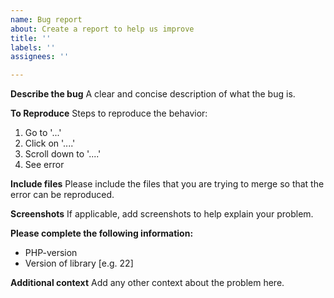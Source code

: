 ```yaml
---
name: Bug report
about: Create a report to help us improve
title: ''
labels: ''
assignees: ''

---
```


**Describe the bug**
A clear and concise description of what the bug is.

**To Reproduce**
Steps to reproduce the behavior:
1. Go to '...'
2. Click on '....'
3. Scroll down to '....'
4. See error

**Include files**
Please include the files that you are trying to merge so that the error can be reproduced.

**Screenshots**
If applicable, add screenshots to help explain your problem.

**Please complete the following information:**
 - PHP-version
 - Version of library [e.g. 22]

**Additional context**
Add any other context about the problem here.
